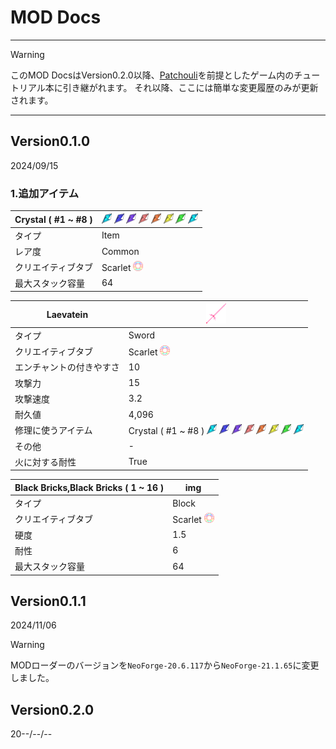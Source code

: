 # MOD Docs
___  

> [!WARNING]
> このMOD DocsはVersion0.2.0以降、[Patchouli](https://www.curseforge.com/minecraft/mc-mods/patchouli/files/5683901)を前提としたゲーム内のチュートリアル本に引き継がれます。
> それ以降、ここには簡単な変更履歴のみが更新されます。
___  

## Version0.1.0
2024/09/15

### 1.追加アイテム
| Crystal ( #1 ~ #8 ) | <img src="/IMG/crystal1.png" height="16px"> <img src="/IMG/crystal2.png" height="16px"> <img src="/IMG/crystal3.png" height="16px"> <img src="/IMG/crystal4.png" height="16px"> <img src="/IMG/crystal5.png" height="16px"> <img src="/IMG/crystal6.png" height="16px"> <img src="/IMG/crystal7.png" height="16px"> <img src="/IMG/crystal8.png" height="16px"> |
----|----
| タイプ | Item |
| レア度 | Common |
| クリエイティブタブ | Scarlet <img src="/IMG/Scarlet%20MOD.png" height="16px"> |
| 最大スタック容量 | 64 |

| Laevatein | <img src="/IMG/laevatein-1.0.2.png" height="32px"> |
----|----
| タイプ | Sword |
| クリエイティブタブ | Scarlet <img src="/IMG/Scarlet%20MOD.png" height="16px"> |
| エンチャントの付きやすさ | 10 |
| 攻撃力 | 15 |
| 攻撃速度 | 3.2 |
| 耐久値 | 4,096 |
| 修理に使うアイテム | Crystal ( #1 ~ #8 ) <img src="/IMG/crystal1.png" height="16px"> <img src="/IMG/crystal2.png" height="16px"> <img src="/IMG/crystal3.png" height="16px"> <img src="/IMG/crystal4.png" height="16px"> <img src="/IMG/crystal5.png" height="16px"> <img src="/IMG/crystal6.png" height="16px"> <img src="/IMG/crystal7.png" height="16px"> <img src="/IMG/crystal8.png" height="16px"> |
| その他 | - |
| 火に対する耐性 | True |  

| Black Bricks,Black Bricks ( 1 ~ 16 ) | img |
----|----
| タイプ | Block |
| クリエイティブタブ | Scarlet <img src="/IMG/Scarlet%20MOD.png" height="16px"> |
| 硬度 | 1.5 |
| 耐性 | 6 |
| 最大スタック容量 | 64 |


## Version0.1.1
2024/11/06
> [!WARNING]
> MODローダーのバージョンを`NeoForge-20.6.117`から`NeoForge-21.1.65`に変更しました。


## Version0.2.0
20--/--/--
